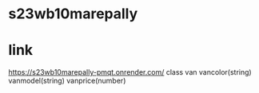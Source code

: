 # s23wb10marepally
# link
https://s23wb10marepally-pmqt.onrender.com/
class van
vancolor(string)
vanmodel(string)
vanprice(number)
